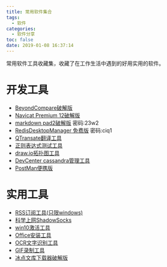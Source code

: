 ```yaml
---
title: 常用软件集合
tags:
  - 软件
categories:
  - 软件分享
toc: false
date: 2019-01-08 16:37:14
---
```

常用软件工具收藏集，收藏了在工作生活中遇到的好用实用的软件。<!-- more -->

# 开发工具

- [BeyondCompare破解版](https://www.lanzous.com/i2eptwh)
- [Navicat Premium 12破解版](https://www.lanzous.com/i2eptrc)
- [markdown pad2破解版](https://www.lanzous.com/b547205/) 密码:23w2
- [RedisDesktopManager 免费版](https://www.lanzous.com/b539472/) 密码:ciq1
- [QTransate翻译工具](https://www.lanzous.com/i2q4x3i)
- [正则表达式测试工具](https://www.lanzous.com/i2epu5g)
- [draw.io拓扑图工具](https://www.lanzous.com/i2epu2d)
- [DevCenter cassandra管理工具](https://www.lanzous.com/i2eptdi)
- [PostMan便携版](https://www.lanzous.com/i2en5xc)

# 实用工具
- [RSS订阅工具(只限windows)](https://www.lanzous.com/i2q4y6h)
- [科学上网ShadowSocks](https://www.lanzous.com/b539477)
- [win10激活工具](https://www.lanzous.com/i2saiib)
- [Office安装工具](https://www.lanzous.com/i2t3ukj)
- [OCR文字识别工具](https://www.lanzous.com/i2flrje)
- [GIF录制工具](https://www.lanzous.com/i2flr6b)
- [冰点文库下载器破解版](https://www.lanzous.com/i2fls4f)
